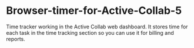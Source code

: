 # Browser-timer-for-Active-Collab-5
Time tracker working in the Active Collab web dashboard. It stores time for each task in the time tracking section so you can use it for billing and reports.
